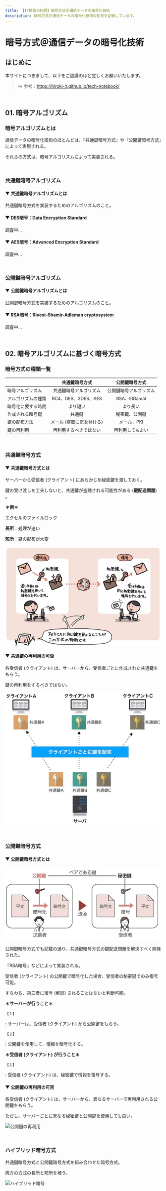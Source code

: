 ```yaml
---
title: 【IT技術の知見】暗号方式＠通信データの暗号化技術
description: 暗号方式＠通信データの暗号化技術の知見を記録しています。
---
```


# 暗号方式＠通信データの暗号化技術

## はじめに

本サイトにつきまして、以下をご認識のほど宜しくお願いいたします。



> ↪️ 参考：https://hiroki-it.github.io/tech-notebook/

<br>


## 01. 暗号アルゴリズム

### 暗号アルゴリズムとは

通信データの暗号化技術のほとんどは、『共通鍵暗号方式』や『公開鍵暗号方式』によって実現される。

それらの方式は、暗号アルゴリズムによって実装される。



<br>

### 共通鍵暗号アルゴリズム

#### ▼ 共通鍵暗号アルゴリズムとは

共通鍵暗号方式を実装するためのアルゴリズムのこと。



#### ▼ DES暗号：Data Encryption Standard

調査中...

#### ▼ AES暗号：Advanced Encryption Standard

調査中...

<br>

### 公開鍵暗号アルゴリズム

#### ▼ 公開鍵暗号アルゴリズムとは

公開鍵暗号方式を実装するためのアルゴリズムのこと。



#### ▼ RSA暗号：Rivest-Shamir-Adleman cryptosystem

調査中...

<br>

## 02. 暗号アルゴリズムに基づく暗号方式

### 暗号方式の種類一覧

|                 |   共通鍵暗号方式   |  公開鍵暗号方式  |
|-----------------|:------------------:|:----------------:|
| 暗号アルゴリズム      |  共通鍵暗号アルゴリズム  | 公開鍵暗号アルゴリズム |
| アルゴリズムの種類     |  RC4、DES、3DES、AES  |   RSA、ElGamal    |
| 暗号化に要する時間 |       より短い        |      より長い       |
| 作成される暗号鍵   |       共通鍵       |  秘密鍵、公開鍵   |
| 鍵の配布方法     | メール (盗聴に気を付ける) |     メール、PKI      |
| 鍵の再利用       |   再利用するべきではない   |   再利用してもよい    |

<br>

### 共通鍵暗号方式

#### ▼ 共通鍵暗号方式とは

サーバーから受信者 (クライアント) にあらかじめ秘密鍵を渡しておく。

鍵の受け渡しを工夫しないと、共通鍵が盗聴される可能性がある (**鍵配送問題**) 。



**＊例＊**

エクセルのファイルロック

**長所**：処理が速い

**短所**：鍵の配布が大変

![p437](https://raw.githubusercontent.com/hiroki-it/tech-notebook-images/master/images/p437.png)

#### ▼ 共通鍵の再利用の可否

各受信者 (クライアント) は、サーバーから、受信者ごとに作成された共通鍵をもらう。

鍵の再利用をするべきではない。



![共通鍵の再利用](https://raw.githubusercontent.com/hiroki-it/tech-notebook-images/master/images/共通鍵の再利用.png)

<br>

### 公開鍵暗号方式

#### ▼ 公開鍵暗号方式とは

![公開鍵暗号方式](https://raw.githubusercontent.com/hiroki-it/tech-notebook-images/master/images/公開鍵暗号方式.png)

公開鍵暗号方式でも記載の通り、共通鍵暗号方式の鍵配送問題を解決すべく開発された。

『RSA暗号』などによって実装される。

受信者 (クライアント) の公開鍵で暗号化した場合、受信者の秘密鍵でのみ復号可能。

すなわち、第三者に復号 (解読) されることはないと判断可能。



**＊サーバーが行うこと＊**

```【１】```

:    サーバーは、受信者 (クライアント) から公開鍵をもらう。

```【２】```

:    公開鍵を使用して、情報を暗号化する。

**＊受信者 (クライアント) が行うこと＊**

```【１】```

:    受信者 (クライアント) は、秘密鍵で情報を復号する。

#### ▼ 公開鍵の再利用の可否

各受信者 (クライアント) は、サーバーから、異なるサーバーで再利用される公開鍵をもらう。

ただし、サーバーごとに異なる秘密鍵と公開鍵を使用しても良い。



![公開鍵の再利用](https://raw.githubusercontent.com/hiroki-it/tech-notebook-images/master/images/公開鍵の再利用.png)

<br>

### ハイブリッド暗号方式

共通鍵暗号方式と公開鍵暗号方式を組み合わせた暗号方式。

両方の方式の長所と短所を補う。



![ハイブリッド暗号](https://raw.githubusercontent.com/hiroki-it/tech-notebook-images/master/images/ハイブリッド暗号.png)

<br>
